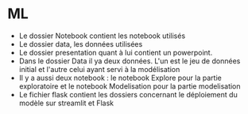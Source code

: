 # ML

- Le dossier Notebook contient les notebook utilisés
- Le dossier data, les données utilisées
- Le dossier presentation quant à lui contient un powerpoint.
- Dans le dossier Data il ya deux données. L'un est le jeu de données initial et l'autre celui ayant servi à la modélisation
- Il y a aussi deux notebook : le notebook Explore pour la partie exploratoire et le notebook Modelisation pour la partie modelisation
- Le fichier flask contient les dossiers concernant le déploiement du modèle sur streamlit et Flask
